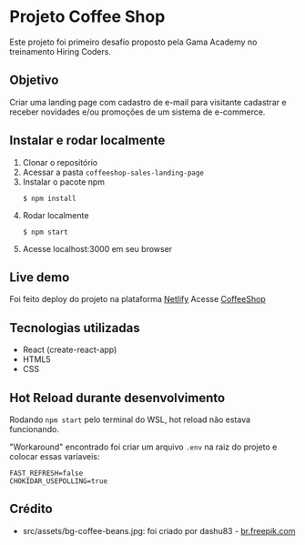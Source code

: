 # Projeto Coffee Shop

Este projeto foi primeiro desafio proposto pela Gama Academy no treinamento Hiring Coders. 

## Objetivo
Criar uma landing page com cadastro de e-mail para visitante cadastrar e receber novidades e/ou promoções de um sistema de e-commerce.

## Instalar e rodar localmente
1. Clonar o repositório
2. Acessar a pasta `coffeeshop-sales-landing-page` 
3. Instalar o pacote npm 
    ```
    $ npm install
    ```
4. Rodar localmente
    ```
    $ npm start
    ```
5. Acesse localhost:3000 em seu browser

## Live demo
Foi feito deploy do projeto na plataforma [Netlify](https://www.netlify.com/)
Acesse [CoffeeShop](https://coffeeshop-sales.netlify.app/)

## Tecnologias utilizadas
- React (create-react-app)
- HTML5
- CSS

## Hot Reload durante desenvolvimento
Rodando `npm start` pelo terminal do WSL, hot reload não estava funcionando.

"Workaround" encontrado foi criar um arquivo `.env` na raiz do projeto e colocar essas varíaveis:
```
FAST_REFRESH=false
CHOKIDAR_USEPOLLING=true
```

## Crédito
- src/assets/bg-coffee-beans.jpg: foi criado por dashu83 - [br.freepik.com](https://br.freepik.com/fotos/fundo)

